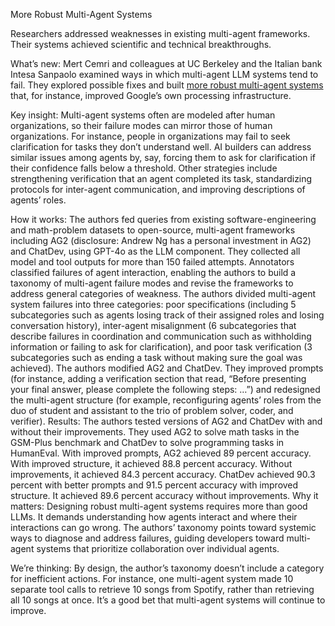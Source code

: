 More Robust Multi-Agent Systems
 
Researchers addressed weaknesses in existing multi-agent frameworks. Their systems achieved scientific and technical breakthroughs.
 
What’s new: Mert Cemri and colleagues at UC Berkeley and the Italian bank Intesa Sanpaolo examined ways in which multi-agent LLM systems tend to fail. They explored possible fixes and built [more robust multi-agent systems](https://arxiv.org/abs/2503.13657) that, for instance, improved Google’s own processing infrastructure.
 
Key insight: Multi-agent systems often are modeled after human organizations, so their failure modes can mirror those of human organizations. For instance, people in organizations may fail to seek clarification for tasks they don’t understand well. AI builders can address similar issues among agents by, say, forcing them to ask for clarification if their confidence falls below a threshold. Other strategies include strengthening verification that an agent completed its task, standardizing protocols for inter-agent communication, and improving descriptions of agents’ roles.

How it works: The authors fed ​​queries from existing software-engineering and math-problem datasets to open-source, multi-agent frameworks including AG2 (disclosure: Andrew Ng has a personal investment in AG2) and ChatDev, using GPT-4o as the LLM component. They collected all model and tool outputs for more than 150 failed attempts. Annotators classified failures of agent interaction, enabling the authors to build a taxonomy of multi-agent failure modes and revise the frameworks to address general categories of weakness.
The authors divided multi-agent system failures into three categories: poor specifications (including 5 subcategories such as agents losing track of their assigned roles and losing conversation history), inter-agent misalignment (6 subcategories that describe failures in coordination and communication such as withholding information or failing to ask for clarification), and poor task verification (3 subcategories such as ending a task without making sure the goal was achieved).
The authors modified AG2 and ChatDev. They improved prompts (for instance, adding a verification section that read, “Before presenting your final answer, please complete the following steps: …”) and redesigned the multi-agent structure (for example, reconfiguring agents’ roles from the duo of student and assistant to the trio of problem solver, coder, and verifier).
Results: The authors tested versions of AG2 and ChatDev with and without their improvements. They used AG2 to solve math tasks in the GSM-Plus benchmark and ChatDev to solve programming tasks in HumanEval.
With improved prompts, AG2 achieved 89 percent accuracy. With improved structure, it achieved 88.8 percent accuracy. Without improvements, it achieved 84.3 percent accuracy.
ChatDev achieved 90.3 percent with better prompts and 91.5 percent accuracy with improved structure. It achieved 89.6 percent accuracy without improvements. 
Why it matters: Designing robust multi-agent systems requires more than good LLMs. It demands understanding how agents interact and where their interactions can go wrong. The authors’ taxonomy points toward systemic ways to diagnose and address failures, guiding developers toward multi-agent systems that prioritize collaboration over individual agents.

We’re thinking: By design, the author’s taxonomy doesn’t include a category for inefficient actions. For instance, one multi-agent system made 10 separate tool calls to retrieve 10 songs from Spotify, rather than retrieving all 10 songs at once. It’s a good bet that multi-agent systems will continue to improve.